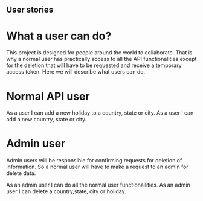 ## User stories

# What a user can do?
This project is designed for people around the world to collaborate. That is why a normal user has practically access to all the API functionalities except for the deletion that will have to be requested and receive a temporary access token. Here we will describe what users can do.

# Normal API user
As a user I can add a new holiday to a country, state or city.
As a user I can add a new country, state or city.

# Admin user
Admin users will be responsible for confirming requests for deletion of information. So a normal user will have to make a request to an admin for delete data.

As an admin user I can do all the normal user functionallities.
As an admin user I can delete a country,state, city or holiday.

